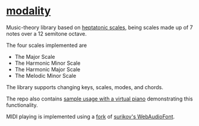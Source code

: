 # [modality](https://kairuz.github.io/modality)

Music-theory library based on [heptatonic scales](https://en.wikipedia.org/wiki/Heptatonic_scale), being scales made up of 7 notes over a 12 semitone octave.

The four scales implemented are
- The Major Scale
- The Harmonic Minor Scale
- The Harmonic Major Scale
- The Melodic Minor Scale

The library supports changing keys, scales, modes, and chords.

The repo also contains [sample usage with a virtual piano](https://kairuz.github.io/modality) demonstrating this functionality.

MIDI playing is implemented using a [fork](https://github.com/kairuz/webaudiofont) of [surikov's WebAudioFont](https://github.com/surikov/webaudiofont).

